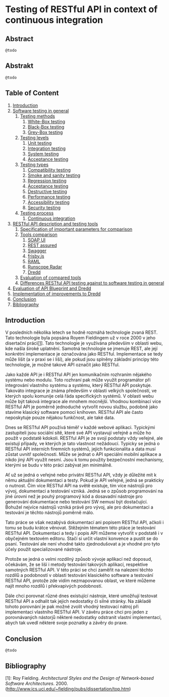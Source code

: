 # Testing of RESTful API in context of continuous integration

## Abstract

`@todo`

## Abstrakt

`@todo`

## Table of Content

1. [Introduction](#introduction)
2. [Software testing in general](chapters/02-software-testing-in-general.md)
	1. [Testing methods](chapters/02-software-testing-in-general.md#testing-methods)
		1. [White-Box testing](chapters/02-software-testing-in-general.md#white-box-testing)
		2. [Black-Box testing](chapters/02-software-testing-in-general.md#black-box-testing)
		3. [Grey-Box testing](chapters/02-software-testing-in-general.md#grey-box-testing)
	2. [Testing levels](chapters/02-software-testing-in-general.md#testing-levels)
		1. [Unit testing](chapters/02-software-testing-in-general.md#unit-testing)
		2. [Integration testing](chapters/02-software-testing-in-general.md#integration-testing)
		3. [System testing](chapters/02-software-testing-in-general.md#system-testing)
		4. [Acceptance testing](chapters/02-software-testing-in-general.md#acceptance-testing)
	3. [Testing types](chapters/02-software-testing-in-general.md#testing-types)
		1. [Compatibility testing](chapters/02-software-testing-in-general.md#compatibility-testing)
		2. [Smoke and sanity testing](chapters/02-software-testing-in-general.md#smoke-and-sanity-testing)
		3. [Regression testing](chapters/02-software-testing-in-general.md#regression-testing)
		4. [Acceptance testing](chapters/02-software-testing-in-general.md#acceptance-testing)
		5. [Destructive testing](chapters/02-software-testing-in-general.md#destructive-testing)
		6. [Performance testing](chapters/02-software-testing-in-general.md#performance-testing)
		7. [Accessibility testing](chapters/02-software-testing-in-general.md#accessibility-testing)
		8. [Security testing](chapters/02-software-testing-in-general.md#security-testing)
	4. [Testing process](chapters/02-software-testing-in-general.md#testing-process)
		1. [Continuous integration](chapters/02-software-testing-in-general.md#continuous-integration)
3. [RESTful API description and testing tools](chapters/03-restful-api-description-and-testing-tools.md)
	1. [Specification of important parameters for comparison](chapters/02-software-testing-in-general.md#specification-of-important-parameters-for-comparison)
	2. [Tools comparison](chapters/02-software-testing-in-general.md#tools-comparison)
		1. [SOAP UI](chapters/02-software-testing-in-general.md#soap-ui)
		2. [REST assured](chapters/02-software-testing-in-general.md#rest-assured)
		3. [Swagger](chapters/02-software-testing-in-general.md#swagger)
		4. [frisby.js](chapters/02-software-testing-in-general.md#frisby-js)
		5. [RAML](chapters/02-software-testing-in-general.md#raml)
		6. [Runscope Radar](chapters/02-software-testing-in-general.md#runscope-radar)
		7. [Dredd](chapters/02-software-testing-in-general.md#dredd)
	3. [Evaluation of compared tools](chapters/02-software-testing-in-general.md#evaluation-of-compared-tools)
	4. [Differences RESTful API testing against to software testing in general](chapters/02-software-testing-in-general.md#differences-restful-api-testing-against-to-software-testing-in-general)
4. [Evaluation of API Blueprint and Dredd](chapters/04-evaluation-of-api-blueprint-and-dredd.md)
5. [Implementation of improvements to Dredd](chapters/05-implementation-of-improvements-to-dredd.md)
6. [Conclusion](#conclusion)
7. [Bibliography](#bibliography)

## Introduction

V posledních několika letech se hodně rozmáhá technologie zvaná REST. Tato technologie byla popsána Royem Fieldingem už v roce 2000 v jeho disertační práci[[1](#Fielding2000)]. Tato technologie je využívána především v oblasti webu, kde našla široké uplatnění. Samotná technologie se jmenuje REST, ale její konkrétní implementace je označována jako RESTful. Implementace se tedy může lišit (a v praxi se i liší), ale pokud jsou splněny základní principy této technologie, je možné takové API označit jako RESTful.

Jako každé API je i RESTful API jen komunikačním rozhraním nějakého systému nebo modulu. Toto rozhraní pak může využít programátor při integrování vlastního systému a systému, který RESTful API poskytuje. Takováto integrace je známa především v oblasti velkých společností, ve kterých spolu komunije celá řáda specifických systémů. V oblasti webu může být taková integrace ale mnohem mocnější. Vhodnou kombinací více RESTful API je poměrně jednoduché vytvořit novou službu, podobně jako stavíme klasický software pomocí knihoven. RESTful API ale často neposkytuje pouze nějakou funkčnost, ale také data.

Dnes se RESTful API používá téměř v každé webové aplikaci. Typickými zastupiteli jsou sociální sítě, které své API vystavují veřejně a může ho použít v podstatě kdokoli. RESTful API je ze svojí podstaty vždy veřejné, ale existují případy, ve kterých je tato vlastnost nežádoucí. Typicky se jedná o RESTful API interních firemních systémů, jejich funkcionalita a data musí zůstat uvnitř společnosti. Může se jednat o API speciální mobilní aplikace a nikdo jiný API využít nesmí. Jsou k tomu použity bezpečnostní mechanismy, kterými se budu v této práci zabývat jen minimálně.

Ať už se jedná o veřejné nebo privátní RESTful API, vždy je důležité mít k němu aktuální dokumentaci a testy. Pokud je API veřejné, jedná se prakticky o nutnost. Čím více RESTful API na světě existuje, tím více nástrojů pro vývoj, dokumentaci a testování vzniká. Jedná se o způsob programování na jiné úrovni než je pouhý programový kód a dosavadní nástroje pro generování dokumentace nebo testování SW nemusí být dostačující. Bohužel nejvíce nástrojů vzniká právě pro vývoj, ale pro dokumentaci a testování je těchto nástrojů poměrně málo.

Tato práce se však nezabývá dokumentací ani popisem RESTful API, ačkoli i tomu se budu krátce věnovat. Stěžejním tématem této ptáce je testování RESTful API. Dokumentaci a tedy i popis API můžeme vytvořit v podstatě i v obyčejném textovém editoru. Stačí si určit vlastní konvence a pustit se do psaní. Testování ale není vhodné takto zjednodušovat a je vhodné pro tyto účely použít specializované nástroje.

Protože se jedná o velmi rozdílný způsob vývoje aplikací než doposud, očekávám, že se liší i metody testování takových aplikací, respektive samotných RESTful API. V této práci se chci zaměřit na nalezení těchto rozdílů a podobností v oblasti testování klasického software a testování RESTful API, protože zde vidím nezmapovanou oblast, ve které můžeme najít mnoho rozdílů i překvapivých podobností.

Dále chci porovnat různé dnes existující nástroje, které umožňují testovat RESTful API a odhalit tak jejich nedostatky či silné stránky. Na základě tohoto porovnání je pak možné zvolit vhodný testovací nátroj při implementaci vlastního RESTful API. V závěru práce chci pro jeden z porovnávaných nástorjů některé nedostatky odstranit vlastní implementací, abych tak uvedl některé svoje poznatky a závěry do praxe.

## Conclusion

`@todo`

## Bibliography

[1]<a name="Fielding2000"></a>: Roy Fielding. *Architectural Styles and the Design of Network-based Software Architectures*. 2000. (http://www.ics.uci.edu/~fielding/pubs/dissertation/top.htm)
